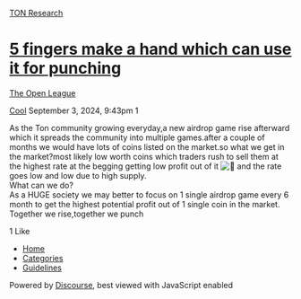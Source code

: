[TON Research](/)

# [5 fingers make a hand which can use it for punching](/t/5-fingers-make-a-hand-which-can-use-it-for-punching/30481)

[The Open League](/c/the-open-league/56) 

    

[Cool](https://tonresear.ch/u/Cool)  September 3, 2024, 9:43pm  1

As the Ton community growing everyday,a new airdrop game rise afterward which it spreads the community into multiple games.after a couple of months we would have lots of coins listed on the market.so what we get in the market?most likely low worth coins which traders rush to sell them at the highest rate at the begging getting low profit out of it ![:hot_face:](https://tonresear.ch/images/emoji/twitter/hot_face.png?v=12 ":hot_face:") and the rate goes low and low due to high supply.  
What can we do?  
As a HUGE society we may better to focus on 1 single airdrop game every 6 month to get the highest potential profit out of 1 single coin in the market.  
Together we rise,together we punch

  1 Like

*   [Home](/)
*   [Categories](/categories)
*   [Guidelines](/guidelines)

Powered by [Discourse](https://www.discourse.org), best viewed with JavaScript enabled